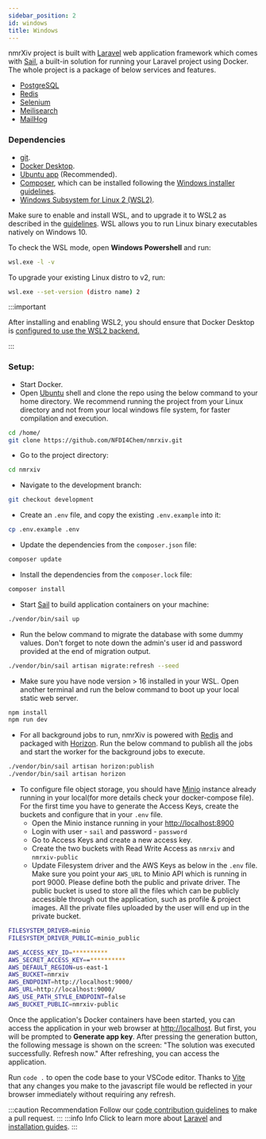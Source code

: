 ```yaml
---
sidebar_position: 2
id: windows
title: Windows
---
```


nmrXiv project is built with [Laravel](https://laravel.com/docs/8.x) web application framework which comes with [Sail](https://laravel.com/docs/8.x/sail), a built-in solution for running your Laravel project using Docker. 
The whole project is a package of below services and features.
* [PostgreSQL](https://www.postgresql.org/docs/)
* [Redis](https://redis.io/docs/)
* [Selenium](https://www.selenium.dev/documentation/)
* [Meilisearch](https://docs.meilisearch.com/)
* [MailHog](https://mailtrap.io/blog/mailhog-explained/)

### Dependencies
* [git](https://git-scm.com/).
* [Docker Desktop](https://www.docker.com/products/docker-desktop).
* [Ubuntu app](https://www.microsoft.com/store/productId/9NBLGGH4MSV6) (Recommended).
* [Composer](https://getcomposer.org/), which can be installed following the [Windows installer guidelines](https://getcomposer.org/download/).
* [Windows Subsystem for Linux 2 (WSL2)](https://docs.microsoft.com/en-us/windows/wsl/). 

Make sure to enable and install WSL, and to upgrade it to WSL2 as described in the [guidelines](https://docs.microsoft.com/en-us/windows/wsl/install-win10). WSL allows you to run Linux binary executables natively on Windows 10.

To check the WSL mode, open **Windows Powershell** and run:

```bash
wsl.exe -l -v
```

To upgrade your existing Linux distro to v2, run:
```bash
wsl.exe --set-version (distro name) 2
```

:::important

After installing and enabling WSL2, you should ensure that Docker Desktop is [configured to use the WSL2 backend.](https://docs.docker.com/desktop/windows/wsl/)

:::


### Setup:
* Start Docker.
* Open [Ubuntu](https://www.microsoft.com/store/productId/9NBLGGH4MSV6) shell and clone the repo using the below command to your home directory. 
We recommend running the project from your Linux directory and not from your local windows file system, for faster compilation and execution.
```bash
cd /home/
git clone https://github.com/NFDI4Chem/nmrxiv.git
```
* Go to the project directory:
```bash
cd nmrxiv
```
* Navigate to the development branch:
```bash
git checkout development
```
* Create an `.env` file, and copy the existing `.env.example` into it:
```bash
cp .env.example .env 
```
* Update the dependencies from the `composer.json` file: 
```bash
composer update
```
* Install the dependencies from the `composer.lock` file:
```bash
composer install
```
* Start [Sail](https://laravel.com/docs/8.x/sail#starting-and-stopping-sail) to build application containers on your machine:
```bash
./vendor/bin/sail up
```
* Run the below command to migrate the database with some dummy values.
Don't forget to note down the admin's user id and password provided at the end of migration output.
```bash
./vendor/bin/sail artisan migrate:refresh --seed
```

* Make sure you have node version > 16 installed in your WSL. Open another terminal and run the below command to boot up your local static web server.
```bash
npm install
npm run dev
```

* For all background jobs to run, nmrXiv is powered with [Redis](https://redis.com/) and packaged with [Horizon](https://github.com/laravel/horizon).
Run the below command to publish all the jobs and start the worker for the background jobs to execute.
```bash
./vendor/bin/sail artisan horizon:publish
./vendor/bin/sail artisan horizon
```

* To configure file object storage, you should have [Minio](https://min.io/) instance already running in your local(for more details check your docker-compose file). For the first time you have to generate the Access Keys, create the buckets and configure that in your `.env` file.
    * Open the Minio instance running in your [http://localhost:8900](http://localhost:8900/)
    * Login with user - `sail` and password - `password`
    * Go to Access Keys and create a new access key.
    * Create the two buckets with Read Write Access as `nmrxiv` and `nmrxiv-public`
    * Update Filesystem driver and the AWS Keys as below in the `.env` file. Make sure you point your `AWS_URL` to Minio API which is running in port 9000. Please define both the public and private driver. The public bucket is used to store all the files which can be publicly accessible through out the application, such as profile & project images. All the private files uploaded by the user will end up in the private bucket.

```bash
FILESYSTEM_DRIVER=minio
FILESYSTEM_DRIVER_PUBLIC=minio_public

AWS_ACCESS_KEY_ID=**********
AWS_SECRET_ACCESS_KEY==**********
AWS_DEFAULT_REGION=us-east-1
AWS_BUCKET=nmrxiv
AWS_ENDPOINT=http://localhost:9000/
AWS_URL=http://localhost:9000/
AWS_USE_PATH_STYLE_ENDPOINT=false
AWS_BUCKET_PUBLIC=nmrxiv-public
```

Once the application's Docker containers have been started, you can access the application in your web browser at [http://localhost](http://localhost). But first, you will be prompted to <b>Generate app key</b>. After pressing the generation button, the following message is shown on the screen: "The solution was executed successfully. Refresh now." After refreshing, you can access the application.

Run `code .` to open the code base to your VSCode editor. 
Thanks to [Vite](https://vitejs.dev/guide/) that any changes you make to the javascript file would be reflected in your browser immediately without requiring any refresh.

:::caution Recommendation
Follow our [code contribution guidelines](/docs/developer-guides/code-contribution-guidelines) to make a pull request.
:::
:::info Info
Click to learn more about [Laravel](https://laravel.com/docs/9.x) and [installation guides](https://laravel.com/docs/9.x/installation).
:::


